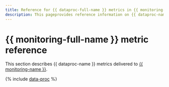 ```yaml
---
title: Reference for {{ dataproc-full-name }} metrics in {{ monitoring-full-name }}
description: This pageprovides reference information on {{ dataproc-name }} metrics delivered to {{ monitoring-full-name }}.
---
```


# {{ monitoring-full-name }} metric reference

This section describes {{ dataproc-name }} metrics delivered to [{{ monitoring-name }}](../monitoring/).

{% include [data-proc](../_includes/monitoring/metrics-ref/data-proc.md) %}